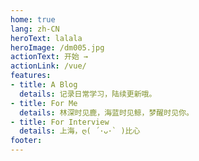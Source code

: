 ```yaml
---
home: true
lang: zh-CN
heroText: lalala
heroImage: /dm005.jpg
actionText: 开始 →
actionLink: /vue/
features:
- title: A Blog
  details: 记录日常学习，陆续更新哦。
- title: For Me
  details: 林深时见鹿，海蓝时见鲸，梦醒时见你。
- title: For Interview
  details: 上海，ღ( ´･ᴗ･` )比心
footer: 
---
```

<copy-right/>
